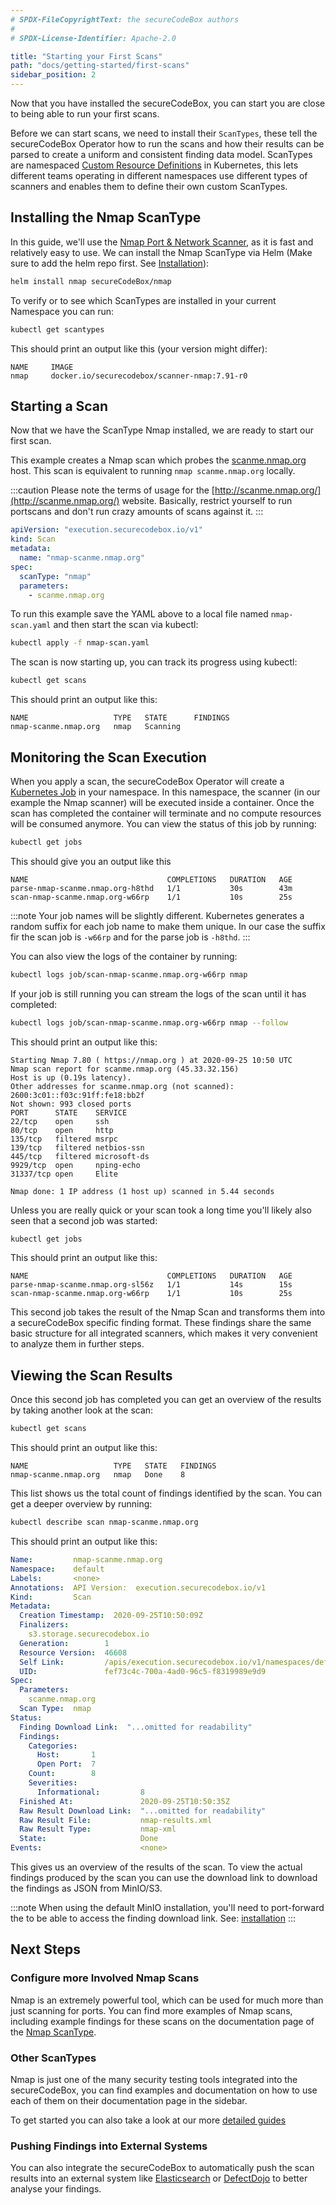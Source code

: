 ```yaml
---
# SPDX-FileCopyrightText: the secureCodeBox authors
#
# SPDX-License-Identifier: Apache-2.0

title: "Starting your First Scans"
path: "docs/getting-started/first-scans"
sidebar_position: 2
---
```


Now that you have installed the secureCodeBox, you can start you are close to being able to run your first scans.

Before we can start scans, we need to install their `ScanTypes`, these tell the secureCodeBox Operator how to run the scans and how their results can be parsed to create a uniform and consistent finding data model. ScanTypes are namespaced [Custom Resource Definitions](https://kubernetes.io/docs/tasks/extend-kubernetes/custom-resources/custom-resource-definitions/) in Kubernetes, this lets different teams operating in different namespaces use different types of scanners and enables them to define their own custom ScanTypes.

## Installing the Nmap ScanType

In this guide, we'll use the [Nmap Port & Network Scanner](https://nmap.org), as it is fast and relatively easy to use. We can install the Nmap ScanType via Helm (Make sure to add the helm repo first. See [Installation](/docs/getting-started/installation)):

```bash
helm install nmap secureCodeBox/nmap
```

To verify or to see which ScanTypes are installed in your current Namespace you can run:

```bash
kubectl get scantypes
```

This should print an output like this (your version might differ):

```text
NAME     IMAGE
nmap     docker.io/securecodebox/scanner-nmap:7.91-r0
```

## Starting a Scan

Now that we have the ScanType Nmap installed, we are ready to start our first scan.

This example creates a Nmap scan which probes the [scanme.nmap.org](http://scanme.nmap.org) host. This scan is equivalent to running `nmap scanme.nmap.org` locally.

:::caution
Please note the terms of usage for the [http://scanme.nmap.org/](http://scanme.nmap.org/) website.
Basically, restrict yourself to run portscans and don't run crazy amounts of scans against it.
:::

```yaml title="nmap-scan.yaml"
apiVersion: "execution.securecodebox.io/v1"
kind: Scan
metadata:
  name: "nmap-scanme.nmap.org"
spec:
  scanType: "nmap"
  parameters:
    - scanme.nmap.org
```

To run this example save the YAML above to a local file named `nmap-scan.yaml` and then start the scan via kubectl:

```bash
kubectl apply -f nmap-scan.yaml
```

The scan is now starting up, you can track its progress using kubectl:

```bash
kubectl get scans
```

This should print an output like this:

```text
NAME                   TYPE   STATE      FINDINGS
nmap-scanme.nmap.org   nmap   Scanning
```

## Monitoring the Scan Execution

When you apply a scan, the secureCodeBox Operator will create a [Kubernetes Job](https://kubernetes.io/docs/concepts/workloads/controllers/jobs-run-to-completion/) in your namespace. In this namespace, the scanner (in our example the Nmap scanner) will be executed inside a container. Once the scan has completed the container will terminate and no compute resources will be consumed anymore. You can view the status of this job by running:

```bash
kubectl get jobs
```

This should give you an output like this

```text
NAME                               COMPLETIONS   DURATION   AGE
parse-nmap-scanme.nmap.org-h8thd   1/1           30s        43m
scan-nmap-scanme.nmap.org-w66rp    1/1           10s        25s
```

:::note
Your job names will be slightly different. Kubernetes generates a random suffix for each job name to make them unique. In our case the suffix fir the scan job is `-w66rp` and for the parse job is `-h8thd`.
:::

You can also view the logs of the container by running:

```bash
kubectl logs job/scan-nmap-scanme.nmap.org-w66rp nmap
```

If your job is still running you can stream the logs of the scan until it has completed:

```bash
kubectl logs job/scan-nmap-scanme.nmap.org-w66rp nmap --follow
```

This should print an output like this:

```text
Starting Nmap 7.80 ( https://nmap.org ) at 2020-09-25 10:50 UTC
Nmap scan report for scanme.nmap.org (45.33.32.156)
Host is up (0.19s latency).
Other addresses for scanme.nmap.org (not scanned): 2600:3c01::f03c:91ff:fe18:bb2f
Not shown: 993 closed ports
PORT      STATE    SERVICE
22/tcp    open     ssh
80/tcp    open     http
135/tcp   filtered msrpc
139/tcp   filtered netbios-ssn
445/tcp   filtered microsoft-ds
9929/tcp  open     nping-echo
31337/tcp open     Elite

Nmap done: 1 IP address (1 host up) scanned in 5.44 seconds
```

Unless you are really quick or your scan took a long time you'll likely also seen that a second job was started:

```bash
kubectl get jobs
```

This should print an output like this:

```text
NAME                               COMPLETIONS   DURATION   AGE
parse-nmap-scanme.nmap.org-sl56z   1/1           14s        15s
scan-nmap-scanme.nmap.org-w66rp    1/1           10s        25s
```

This second job takes the result of the Nmap Scan and transforms them into a secureCodeBox specific finding format. These findings share the same basic structure for all integrated scanners, which makes it very convenient to analyze them in further steps.

## Viewing the Scan Results

Once this second job has completed you can get an overview of the results by taking another look at the scan:

```bash
kubectl get scans
```

This should print an output like this:

```text
NAME                   TYPE   STATE   FINDINGS
nmap-scanme.nmap.org   nmap   Done    8
```

This list shows us the total count of findings identified by the scan. You can get a deeper overview by running:

```bash
kubectl describe scan nmap-scanme.nmap.org
```

This should print an output like this:

```yaml {19-25}
Name:         nmap-scanme.nmap.org
Namespace:    default
Labels:       <none>
Annotations:  API Version:  execution.securecodebox.io/v1
Kind:         Scan
Metadata:
  Creation Timestamp:  2020-09-25T10:50:09Z
  Finalizers:
    s3.storage.securecodebox.io
  Generation:        1
  Resource Version:  46608
  Self Link:         /apis/execution.securecodebox.io/v1/namespaces/default/scans/nmap-scanme.nmap.org
  UID:               fef73c4c-700a-4ad0-96c5-f8319989e9d9
Spec:
  Parameters:
    scanme.nmap.org
  Scan Type:  nmap
Status:
  Finding Download Link:  "...omitted for readability"
  Findings:
    Categories:
      Host:       1
      Open Port:  7
    Count:        8
    Severities:
      Informational:         8
  Finished At:               2020-09-25T10:50:35Z
  Raw Result Download Link:  "...omitted for readability"
  Raw Result File:           nmap-results.xml
  Raw Result Type:           nmap-xml
  State:                     Done
Events:                      <none>
```

This gives us an overview of the results of the scan.
To view the actual findings produced by the scan you can use the download link to download the findings as JSON from MinIO/S3.

:::note
When using the default MinIO installation, you'll need to port-forward the to be able to access the finding download link. See: [installation](/docs/getting-started/installation#accessing-the-included-minio-instance)
:::

## Next Steps

### Configure more Involved Nmap Scans

Nmap is an extremely powerful tool, which can be used for much more than just scanning for ports.
You can find more examples of Nmap scans, including example findings for these scans on the documentation page of the [Nmap ScanType](/docs/scanners/Nmap).

### Other ScanTypes

Nmap is just one of the many security testing tools integrated into the secureCodeBox, you can find examples and documentation on how to use each of them on their documentation page in the sidebar.

To get started you can also take a look at our more [detailed guides](/docs/how-tos)

### Pushing Findings into External Systems

You can also integrate the secureCodeBox to automatically push the scan results into an external system like [Elasticsearch](/docs/hooks/Elasticsearch) or [DefectDojo](/docs/hooks/DefectDojo) to better analyse your findings.
